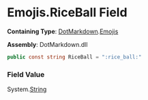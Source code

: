 # Emojis\.RiceBall Field

**Containing Type**: [DotMarkdown](../../README.md)\.[Emojis](../README.md)

**Assembly**: DotMarkdown\.dll

```csharp
public const string RiceBall = ":rice_ball:"
```

### Field Value

System\.[String](https://docs.microsoft.com/en-us/dotnet/api/system.string)